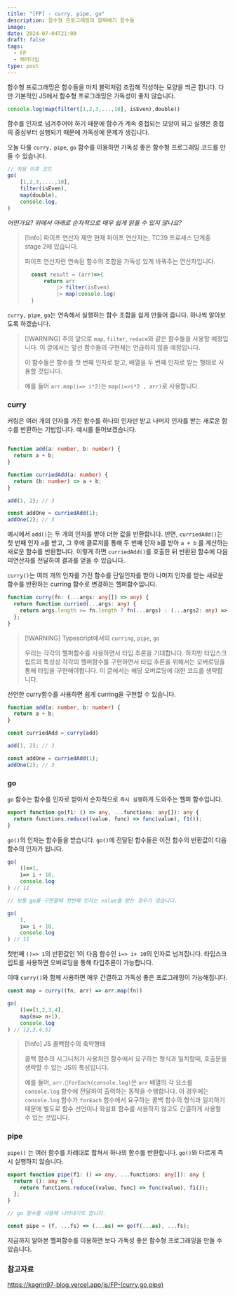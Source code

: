 ```yaml
---
title: "[FP] - curry, pipe, go"
description: 함수형 프로그래밍의 알짜배기 함수들
image: 
date: 2024-07-04T21:09
draft: false
tags:
  - FP
  - 패러다임
type: post
---
```

함수형 프로그래밍은 함수들을 마치 블럭처럼 조립해 작성하는 모양을 띄곤 합니다. 다만 기본적인 JS에서 함수형 프로그래밍은 가독성이 좋지 않습니다.

```ts
console.log(map(filter([1,2,3,...,10], isEven),double))
```

함수를 인자로 넘겨주어야 하기 때문에 함수가 계속 중첩되는 모양이 되고 실행은 중첩의 중심부터 실행되기 때문에 가독성에 문제가 생깁니다.

오늘 다룰 `curry,` `pipe`, `go` 함수를 이용하면 가독성 좋은 함수형 프로그래밍 코드를 만들 수 있습니다.

```ts
// 적용 이후 코드
go(
	[1,2,3,....,10],
	filter(isEven),
	map(double),
	console.log,
)
```

_어떤가요? 위에서 아래로 순차적으로 매우 쉽게 읽을 수 있지 않나요?_


> [!info] 파이프 연산자 제안
> 현재 파이프 연산자는, TC39 프로세스 단계중 stage 2에 있습니다.
> 
>파이프 연산자란 연속된 함수의 조합을 가독성 있게 바꿔주는 연산자입니다.
>```ts
>	const result = (arr)=>{
>		return arr 
>			|> filter(isEven)
>			|> map(console.log)
>	}
>```
>
>



`curry,` `pipe`, `go`는 연속해서 실행하는 함수 조합을 쉽게 만들어 줍니다. 하나씩 알아보도록 하겠습니다.



> [!WARNING] 주의
> 앞으로 `map`, `filter`, `reduce`와 같은 함수들을 사용할 예정입니다. 이 글에서는 앞선 함수들의 구현체는 언급하지 않을 예정입니다. 
> 
>이 함수들은 함수를 첫 번째 인자로 받고, 배열을 두 번째 인자로 받는 형태로 사용할 것입니다.
>
>예를 들어 `arr.map(i=> i*2)`는 `map(i=>i*2 , arr)`로 사용합니다.


### curry

커링은 여러 개의 인자를 가진 함수를 하나의 인자만 받고 나머지 인자를 받는 새로운 함수를 반환하는 기법입니다. 예시를 들어보겠습니다.

```ts

function add(a: number, b: number) {
  return a + b;
}

function curriedAdd(a: number) {
  return (b: number) => a + b;
}

add(1, 2); // 3

const addOne = curriedAdd(1);
addOne(2); // 3
```

예시에서 `add()`는 두 개의 인자를 받아 더한 값을 반환합니다. 반면, `curriedAdd()`는 첫 번째 인자 `a`를 받고, 그 후에 클로저를 통해 두 번째 인자 `b`를 받아 `a + b` 를 계산하는 새로운 함수를 반환합니다. 이렇게 하면 `curriedAdd()`를 호출한 뒤 반환된 함수에 다음 피연산자를 전달하여 결과를 얻을 수 있습니다.

`curry()`는 여러 개의 인자를 가진 함수를 단일인자를 받아 나머지 인자를 받는 새로운 함수를 반환하는 curring 함수로 변경하는 헬퍼함수입니다.

```ts
function curry(fn: (...args: any[]) => any) {
  return function curried(...args: any) {
    return args.length >= fn.length ? fn(...args) : (...args2: any) => curried(...args, ...args2);
  };
}
```


> [!WARNING] Typescript에서의 `curring`, `pipe`, `go`
> 
> 우리는 각각의 헬퍼함수를 사용하면서 타입 추론을 기대합니다. 하지만 타입스크립트의 특성상 각각의 헬퍼함수를 구현하면서 타입 추론을 위해서는 오버로딩을 통해 타입을 구현해야합니다. 이 글에서는 해당 오버로딩에 대한 코드를 생략합니다.
> 


선언한 curry함수를 사용하면 쉽게 curring을 구현할 수 있습니다.

```ts
function add(a: number, b: number) {
  return a + b;
}

const curriedAdd = curry(add)

add(1, 2); // 3

const addOne = curriedAdd(1);
addOne(2); // 3
```


### go 

`go` 함수는 함수를 인자로 받아서 순차적으로 `즉시 실행`하게 도와주는 헬퍼 함수입니다.

```ts
export function go(f1: () => any, ...functions: any[]): any {
  return functions.reduce((value, func) => func(value), f1());
}
```

`go()`의 인자는 함수들을 받습니다. `go()`에 전달된 함수들은 이전 함수의 반환값이 다음 함수의 인자가 됩니다.

```ts
go(
	()=>1,
	i=> i + 10,
	console.log
) // 11

// 보통 go를 구현할때 첫번째 인자는 value를 받는 경우가 많습니다.

go(
	1,
	i=> i + 10,
	console.log
) // 11

```

첫번째 `()=> 1`의 반환값인 1이 다음 함수인 `i=> i+ 10`의 인자로 넘겨집니다. 타입스크립트를 사용하면 오버로딩을 통해 타입추론이 가능합니다.

이때 `curry()`와 함께 사용하면 매우 간결하고 가독성 좋은 프로그래밍이 가능해집니다.

```ts
const map = curry((fn, arr) => arr.map(fn))

go(
	()=>[1,2,3,4],
	map(n=> n+1),
	console.log
) // [2,3,4,5]
```


> [!info] JS 콜백함수의 축약형태
> 
> 콜백 함수의 시그니처가 사용처인 함수에서 요구하는 형식과 일치할때, 호출문을 생략할 수 있는 JS의 특성입니다.
> 
> 예를 들어, `arr.forEach(console.log)`은 `arr` 배열의 각 요소를 `console.log` 함수에 전달하여 출력하는 동작을 수행합니다. 이 경우에는 `console.log` 함수가 `forEach` 함수에서 요구하는 콜백 함수의 형식과 일치하기 때문에 별도로 함수 선언이나 화살표 함수를 사용하지 않고도 간결하게 사용할 수 있는 것입니다.
> 

### pipe

`pipe()` 는 여러 함수를 차례대로 합쳐서 하나의 함수를 반환합니다. `go()`와 다르게 즉시 실행하지 않습니다.

```ts
export function pipe(f1: () => any, ...functions: any[]): any {
  return (): any => {
    return functions.reduce((value, func) => func(value), f1());
  };
}

// go 함수를 사용해 나타내기도 합니다.

const pipe = (f, ...fs) => (...as) => go(f(...as), ...fs);
```



지금까지 알아본 헬퍼함수를 이용하면 보다 가독성 좋은 함수형 프로그래밍을 만들 수 있습니다. 

### 참고자료

https://kagrin97-blog.vercel.app/js/FP-(curry,go,pipe)